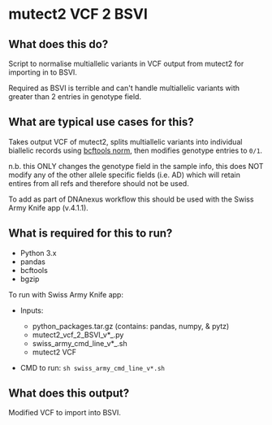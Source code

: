 # mutect2 VCF 2 BSVI


## What does this do?

Script to normalise multiallelic variants in VCF output from mutect2 for
importing in to BSVI.

Required as BSVI is terrible and can't handle multiallelic variants with greater
than 2 entries in genotype field.


## What are typical use cases for this?

Takes output VCF of mutect2, splits multiallelic variants into individual
biallelic records using [bcftools norm][bcftools-url], then modifies genotype
entries to `0/1`.

n.b. this ONLY changes the genotype field in the sample info, this does NOT modify any of the other allele specific fields (i.e. AD) which will retain entires from all refs and therefore should not be used.

To add as part of DNAnexus workflow this should be used with the Swiss Army
Knife app (v.4.1.1). 


## What is required for this to run?

- Python 3.x
- pandas
- bcftools
- bgzip

To run with Swiss Army Knife app:
- Inputs:
    - python_packages.tar.gz (contains: pandas, numpy, & pytz)
    - mutect2_vcf_2_BSVI_v*_.py
    - swiss_army_cmd_line_v*_.sh
    - mutect2 VCF

- CMD to run: `sh swiss_army_cmd_line_v*.sh`


## What does this output?

Modified VCF to import into BSVI.

[bcftools-url]: http://samtools.github.io/bcftools/bcftools.html#norm
